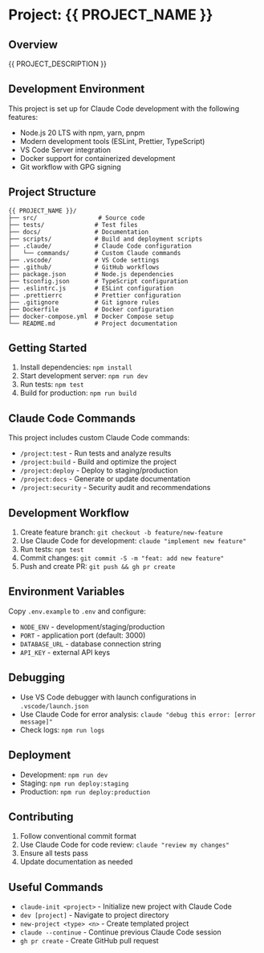 # Project: {{ PROJECT_NAME }}

## Overview
{{ PROJECT_DESCRIPTION }}

## Development Environment
This project is set up for Claude Code development with the following features:
- Node.js 20 LTS with npm, yarn, pnpm
- Modern development tools (ESLint, Prettier, TypeScript)
- VS Code Server integration
- Docker support for containerized development
- Git workflow with GPG signing

## Project Structure
```
{{ PROJECT_NAME }}/
├── src/                 # Source code
├── tests/              # Test files
├── docs/               # Documentation
├── scripts/            # Build and deployment scripts
├── .claude/            # Claude Code configuration
│   └── commands/       # Custom Claude commands
├── .vscode/            # VS Code settings
├── .github/            # GitHub workflows
├── package.json        # Node.js dependencies
├── tsconfig.json       # TypeScript configuration
├── .eslintrc.js        # ESLint configuration
├── .prettierrc         # Prettier configuration
├── .gitignore          # Git ignore rules
├── Dockerfile          # Docker configuration
├── docker-compose.yml  # Docker Compose setup
└── README.md           # Project documentation
```

## Getting Started
1. Install dependencies: `npm install`
2. Start development server: `npm run dev`
3. Run tests: `npm test`
4. Build for production: `npm run build`

## Claude Code Commands
This project includes custom Claude Code commands:
- `/project:test` - Run tests and analyze results
- `/project:build` - Build and optimize the project
- `/project:deploy` - Deploy to staging/production
- `/project:docs` - Generate or update documentation
- `/project:security` - Security audit and recommendations

## Development Workflow
1. Create feature branch: `git checkout -b feature/new-feature`
2. Use Claude Code for development: `claude "implement new feature"`
3. Run tests: `npm test`
4. Commit changes: `git commit -S -m "feat: add new feature"`
5. Push and create PR: `git push && gh pr create`

## Environment Variables
Copy `.env.example` to `.env` and configure:
- `NODE_ENV` - development/staging/production
- `PORT` - application port (default: 3000)
- `DATABASE_URL` - database connection string
- `API_KEY` - external API keys

## Debugging
- Use VS Code debugger with launch configurations in `.vscode/launch.json`
- Use Claude Code for error analysis: `claude "debug this error: [error message]"`
- Check logs: `npm run logs`

## Deployment
- Development: `npm run dev`
- Staging: `npm run deploy:staging`
- Production: `npm run deploy:production`

## Contributing
1. Follow conventional commit format
2. Use Claude Code for code review: `claude "review my changes"`
3. Ensure all tests pass
4. Update documentation as needed

## Useful Commands
- `claude-init <project>` - Initialize new project with Claude Code
- `dev [project]` - Navigate to project directory
- `new-project <type> <n>` - Create templated project
- `claude --continue` - Continue previous Claude Code session
- `gh pr create` - Create GitHub pull request
